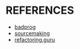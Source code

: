 # REFERENCES
+ [badprog](https://www.badprog.com/c-design-pattern-strategy)
+ [sourcemaking](https://sourcemaking.com/design_patterns/strategy)
+ [refactoring.guru](https://refactoring.guru/design-patterns/strategy/cpp/example)